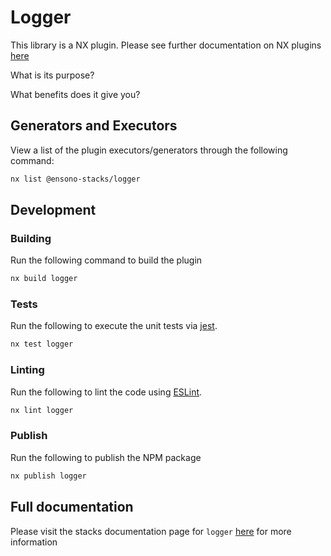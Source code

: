 # Logger

This library is a NX plugin. Please see further documentation on NX plugins
[here](https://nx.dev/plugin-features/create-your-own-plugin)

What is its purpose?

What benefits does it give you?

## Generators and Executors

View a list of the plugin executors/generators through the following command:

```bash
nx list @ensono-stacks/logger
```

## Development

### Building

Run the following command to build the plugin

```bash
nx build logger
```

### Tests

Run the following to execute the unit tests via [jest](https://jestjs.io/).

```bash
nx test logger
```

### Linting

Run the following to lint the code using [ESLint](https://eslint.org/).

```bash
nx lint logger
```

### Publish

Run the following to publish the NPM package

```bash
nx publish logger
```

## Full documentation

Please visit the stacks documentation page for `logger`
[here](https://stacks.amido.com/docs/nx/logger/ensono-stacks-logger) for more
information
